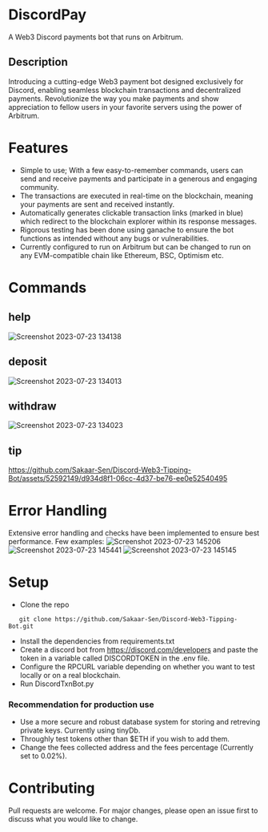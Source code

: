 # DiscordPay
A Web3 Discord payments bot that runs on Arbitrum. 

## Description
Introducing a cutting-edge Web3 payment bot designed exclusively for Discord, enabling seamless blockchain transactions and decentralized payments. Revolutionize the way you make payments and show appreciation to fellow users in your favorite servers using the power of Arbitrum.

# Features 
- Simple to use; With a few easy-to-remember commands, users can send and receive payments and participate in a generous and engaging community.
- The transactions are executed in real-time on the blockchain, meaning your payments are sent and received instantly.
- Automatically generates clickable transaction links (marked in blue) which redirect to the blockchain explorer within its response messages.
- Rigorous testing has been done using ganache to ensure the bot functions as intended without any bugs or vulnerabilities.
- Currently configured to run on Arbitrum but can be changed to run on any EVM-compatible chain like Ethereum, BSC, Optimism etc.
   
# Commands 

## help
![Screenshot 2023-07-23 134138](https://github.com/Sakaar-Sen/Discord-Web3-Tipping-Bot/assets/52592149/f79a2c8c-a3e7-4070-a7de-af91cccf182a)

## deposit
![Screenshot 2023-07-23 134013](https://github.com/Sakaar-Sen/Discord-Web3-Tipping-Bot/assets/52592149/c8a000a3-9688-479b-9d02-14f3548ad6db)

## withdraw
![Screenshot 2023-07-23 134023](https://github.com/Sakaar-Sen/Discord-Web3-Tipping-Bot/assets/52592149/bd9dc7e6-54ed-40dc-afb1-82d5411fe1fe)

## tip 
https://github.com/Sakaar-Sen/Discord-Web3-Tipping-Bot/assets/52592149/d934d8f1-06cc-4d37-be76-ee0e52540495

# Error Handling 
Extensive error handling and checks have been implemented to ensure best performance. Few examples:
![Screenshot 2023-07-23 145206](https://github.com/Sakaar-Sen/Discord-Web3-Tipping-Bot/assets/52592149/849e015e-1c23-4143-80fe-b2e4dbc742e0)
![Screenshot 2023-07-23 145441](https://github.com/Sakaar-Sen/Discord-Web3-Tipping-Bot/assets/52592149/3e11c6e3-b890-48e7-83f6-230ce41ea663)
![Screenshot 2023-07-23 145145](https://github.com/Sakaar-Sen/Discord-Web3-Tipping-Bot/assets/52592149/3d870cb1-6788-41fa-a54c-583b0f3dd9e7)


# Setup
- Clone the repo 
```
   git clone https://github.com/Sakaar-Sen/Discord-Web3-Tipping-Bot.git
```
- Install the dependencies from requirements.txt
- Create a discord bot from https://discord.com/developers and paste the token in a variable called DISCORDTOKEN in the .env file.
- Configure the RPCURL variable depending on whether you want to test locally or on a real blockchain.
- Run DiscordTxnBot.py

### Recommendation for production use 
- Use a more secure and robust database system for storing and retreving private keys. Currently using tinyDb.
- Throughly test tokens other than $ETH if you wish to add them.
- Change the fees collected address and the fees percentage (Currently set to 0.02%).

# Contributing
Pull requests are welcome. For major changes, please open an issue first to discuss what you would like to change.




  

